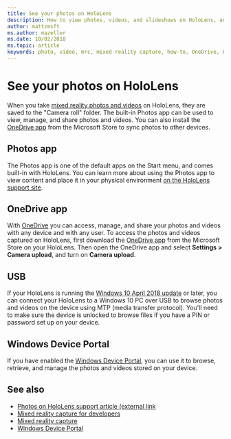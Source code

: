 ```yaml
---
title: See your photos on HoloLens
description: How to view photos, videos, and slideshows on HoloLens, and place them in your physical environment.
author: mattzmsft
ms.author: mazeller
ms.date: 10/02/2018
ms.topic: article
keywords: photo, video, mrc, mixed reality capture, how-to, OneDrive, HoloLens, pin, place, slideshow
---
```




# See your photos on HoloLens

When you take [mixed reality photos and videos](mixed-reality-capture.md) on HoloLens, they are saved to the "Camera roll" folder. The built-in Photos app can be used to view, manage, and share photos and videos. You can also install the [OneDrive app](https://www.microsoft.com/p/onedrive/9wzdncrfj1p3) from the Microsoft Store to sync photos to other devices. 

## Photos app

The Photos app is one of the default apps on the Start menu, and comes built-in with HoloLens. You can learn more about using the Photos app to view content and place it in your physical environment [on the HoloLens support site](https://support.microsoft.com/help/12648). 

## OneDrive app

With [OneDrive](https://onedrive.live.com/) you can access, manage, and share your photos and videos with any device and with any user. To access the photos and videos captured on HoloLens, first download the [OneDrive app](https://www.microsoft.com/p/onedrive/9wzdncrfj1p3) from the Microsoft Store on your HoloLens. Then open the OneDrive app and select **Settings > Camera upload**, and turn on **Camera upload**.

## USB 

If your HoloLens is running the [Windows 10 April 2018 update](release-notes-april-2018.md) or later, you can connect your HoloLens to a Windows 10 PC over USB to browse photos and videos on the device using MTP (media transfer protocol). You'll need to make sure the device is unlocked to browse files if you have a PIN or password set up on your device. 

## Windows Device Portal

If you have enabled the [Windows Device Portal](using-the-windows-device-portal.md#mixed-reality-capture), you can use it to browse, retrieve, and manage the photos and videos stored on your device.

## See also

* [Photos on HoloLens support article (external link](https://support.microsoft.com/help/12648)
* [Mixed reality capture for developers](mixed-reality-capture-for-developers.md)
* [Mixed reality capture](mixed-reality-capture.md)
* [Windows Device Portal](using-the-windows-device-portal.md)
